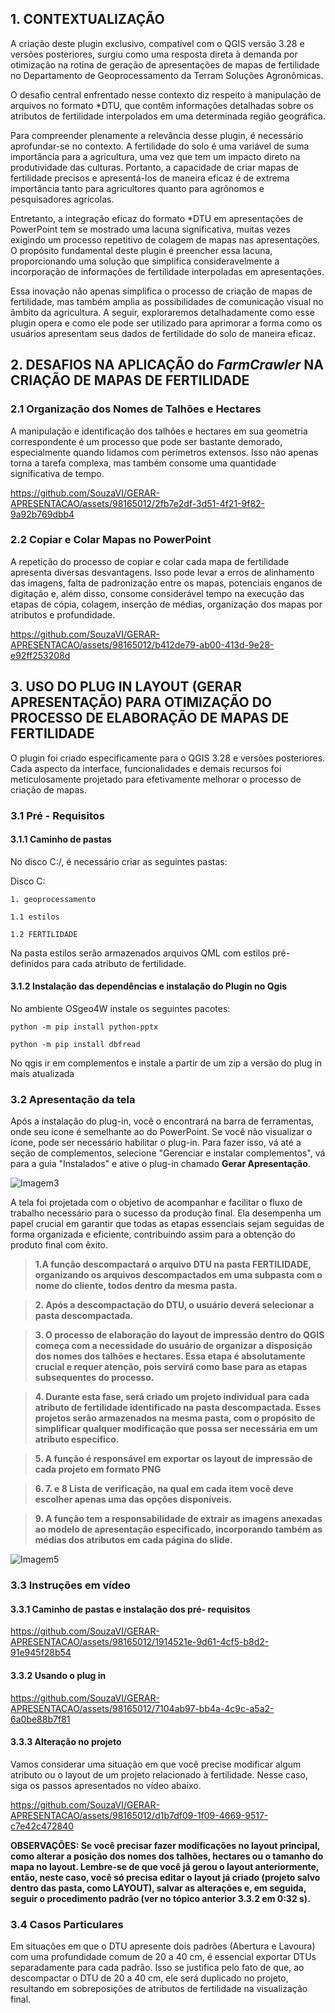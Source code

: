 ## 1. CONTEXTUALIZAÇÃO

A criação deste plugin exclusivo, compatível com o QGIS versão 3.28 e versões posteriores, surgiu como uma resposta direta à demanda por otimização na rotina de geração de apresentações de mapas de fertilidade no Departamento de Geoprocessamento da Terram Soluções Agronômicas.

O desafio central enfrentado nesse contexto diz respeito à manipulação de arquivos no formato *DTU, que contêm informações detalhadas sobre os atributos de fertilidade interpolados em uma determinada região geográfica.

Para compreender plenamente a relevância desse plugin, é necessário aprofundar-se no contexto. A fertilidade do solo é uma variável de suma importância para a agricultura, uma vez que tem um impacto direto na produtividade das culturas. Portanto, a capacidade de criar mapas de fertilidade precisos e apresentá-los de maneira eficaz é de extrema importância tanto para agricultores quanto para agrônomos e pesquisadores agrícolas.

Entretanto, a integração eficaz do formato *DTU em apresentações de PowerPoint tem se mostrado uma lacuna significativa, muitas vezes exigindo um processo repetitivo de colagem de mapas nas apresentações. O propósito fundamental deste plugin é preencher essa lacuna, proporcionando uma solução que simplifica consideravelmente a incorporação de informações de fertilidade interpoladas em apresentações.

Essa inovação não apenas simplifica o processo de criação de mapas de fertilidade, mas também amplia as possibilidades de comunicação visual no âmbito da agricultura. A seguir, exploraremos detalhadamente como esse plugin  opera e como ele pode ser utilizado para aprimorar a forma como os usuários apresentam seus dados de fertilidade do solo de maneira eficaz.

## 2. DESAFIOS NA APLICAÇÃO do _FarmCrawler_ NA CRIAÇÃO DE MAPAS DE FERTILIDADE
### 2.1 Organização dos Nomes de Talhões e Hectares

A manipulação e identificação dos talhões e hectares em sua geometria correspondente é um processo que pode ser bastante demorado, especialmente quando lidamos com perímetros extensos. Isso não apenas torna a tarefa complexa, mas também consome uma quantidade significativa de tempo.

https://github.com/SouzaVI/GERAR-APRESENTACAO/assets/98165012/2fb7e2df-3d51-4f21-9f82-9a92b769dbb4

### 2.2 Copiar e Colar Mapas no PowerPoint

A repetição do processo de copiar e colar cada mapa de fertilidade apresenta diversas desvantagens. Isso pode levar a erros de alinhamento das imagens, falta de padronização entre os mapas, potenciais enganos de digitação e, além disso, consome considerável tempo na execução das etapas de cópia, colagem, inserção de médias, organização dos mapas por atributos e profundidade.

https://github.com/SouzaVI/GERAR-APRESENTACAO/assets/98165012/b412de79-ab00-413d-9e28-e92ff253208d

## 3. USO DO PLUG IN LAYOUT (GERAR APRESENTAÇÃO) PARA OTIMIZAÇÃO DO PROCESSO DE ELABORAÇÃO DE MAPAS DE FERTILIDADE
O plugin foi criado especificamente para o QGIS 3.28 e versões posteriores. Cada aspecto da interface, funcionalidades e demais recursos foi meticulosamente projetado para efetivamente melhorar o processo de criação de mapas.

### 3.1 Pré - Requisitos
   #### 3.1.1 Caminho de pastas
No disco C:/, é necessário criar as seguintes pastas:

Disco C:

 `1. geoprocessamento`

  `1.1 estilos`

  `1.2 FERTILIDADE `

Na pasta estilos  serão armazenados arquivos QML com estilos pré-definidos para cada atributo de fertilidade.   

#### 3.1.2 Instalação das dependências e instalação do Plugin no Qgis
No ambiente OSgeo4W instale os seguintes pacotes:

`python -m pip install python-pptx`

`python -m pip install dbfread`

No qgis ir em complementos  e instale a partir de um zip a versão do plug in mais atualizada

### 3.2 Apresentação da tela
Após a instalação do plug-in, você o encontrará na barra de ferramentas, onde seu ícone é semelhante ao do PowerPoint. Se você não visualizar o ícone, pode ser necessário habilitar o plug-in. Para fazer isso, vá até a seção de complementos, selecione "Gerenciar e instalar complementos", vá para a guia "Instalados" e ative o plug-in chamado **Gerar Apresentação**.

![Imagem3](https://github.com/SouzaVI/GERAR-APRESENTACAO/assets/98165012/06feca9f-3aaf-4398-8e60-16bcf46343ad)

A tela foi projetada com o objetivo de acompanhar e facilitar o fluxo de trabalho necessário para o sucesso da produção final. Ela desempenha um papel crucial em garantir que todas as etapas essenciais sejam seguidas de forma organizada e eficiente, contribuindo assim para a obtenção do produto final com êxito.

> **1.A função descompactará o arquivo DTU na pasta FERTILIDADE, organizando os arquivos descompactados em uma subpasta com o nome do cliente, todos dentro da mesma pasta.**

> **2. Após a descompactação do DTU, o usuário deverá selecionar a pasta descompactada.**

> **3. O processo de elaboração do layout de impressão dentro do QGIS começa com a necessidade do usuário de organizar a disposição dos nomes dos talhões e hectares. Essa etapa é absolutamente crucial e requer atenção, pois servirá como base para as etapas subsequentes do processo.**

> **4. Durante esta fase, será criado um projeto individual para cada atributo de fertilidade identificado na pasta descompactada. Esses projetos serão armazenados na mesma pasta, com o propósito de simplificar qualquer modificação que possa ser necessária em um atributo específico.**

> **5. A função é responsável em exportar os layout de impressão de cada projeto em formato PNG**

> **6. 7. e 8 Lista de verificação, na qual em cada item você deve escolher apenas uma das opções disponíveis.**

> **9. A função tem a responsabilidade de extrair as imagens anexadas ao modelo de apresentação especificado, incorporando também as médias dos atributos em cada página do slide.**

![Imagem5](https://github.com/SouzaVI/GERAR-APRESENTACAO/assets/98165012/360751a4-ab3d-404e-b987-09a4bb1e596b)

### 3.3 Instruções em vídeo

#### 3.3.1 Caminho de pastas e instalação dos pré- requisitos

https://github.com/SouzaVI/GERAR-APRESENTACAO/assets/98165012/1914521e-9d61-4cf5-b8d2-91e945f28b54


#### 3.3.2 Usando o plug in

https://github.com/SouzaVI/GERAR-APRESENTACAO/assets/98165012/7104ab97-bb4a-4c9c-a5a2-6a0be88b7f81

#### 3.3.3 Alteração no projeto

Vamos considerar uma situação em que você precise modificar algum atributo ou o layout de um projeto relacionado à fertilidade. Nesse caso, siga os passos apresentados no vídeo abaixo.

https://github.com/SouzaVI/GERAR-APRESENTACAO/assets/98165012/d1b7df09-1f09-4669-9517-c7e42c472840

**OBSERVAÇÕES: Se você precisar fazer modificações no layout principal, como alterar a posição dos nomes dos talhões, hectares ou o tamanho do mapa no layout. Lembre-se de que você já gerou o layout anteriormente, então, neste caso, você só precisa editar o layout já criado (projeto salvo dentro das pasta, como LAYOUT), salvar as alterações e, em seguida, seguir o procedimento padrão  (ver no tópico anterior 3.3.2 em 0:32 s).**

### 3.4 Casos Particulares

Em situações em que o DTU apresente dois padrões (Abertura e Lavoura) com uma profundidade comum de 20 a 40 cm, é essencial exportar DTUs separadamente para cada padrão. Isso se justifica pelo fato de que, ao descompactar o DTU de 20 a 40 cm, ele será duplicado no projeto, resultando em sobreposições de atributos de fertilidade na visualização final.




